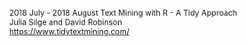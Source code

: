 
2018 July - 2018 August
Text Mining with R - A Tidy Approach  
Julia Silge and David Robinson   
https://www.tidytextmining.com/ 

